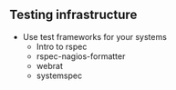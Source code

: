 Testing infrastructure
----------------------

  * Use test frameworks for your systems
    * Intro to rspec
    * rspec-nagios-formatter
    * webrat
    * systemspec
